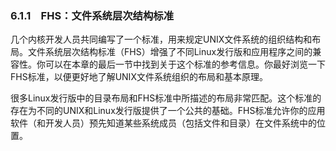 ### 6.1.1　FHS：文件系统层次结构标准

几个内核开发人员共同编写了一个标准，用来规定UNIX文件系统的组织结构和布局。文件系统层次结构标准（FHS）增强了不同Linux发行版和应用程序之间的兼容性。你可以在本章的最后一节中找到关于这个标准的参考信息。你最好浏览一下FHS标准，以便更好地了解UNIX文件系统组织的布局和基本原理。

很多Linux发行版中的目录布局和FHS标准中所描述的布局非常匹配。这个标准的存在为不同的UNIX和Linux发行版提供了一个公共的基础。FHS标准允许你的应用软件（和开发人员）预先知道某些系统成员（包括文件和目录）在文件系统中的位置。


